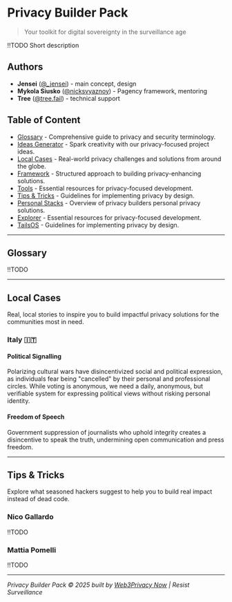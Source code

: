 # Privacy Builder Pack

> Your toolkit for digital sovereignty in the surveillance age

!!TODO Short description

## Authors
* **Jensei** ([@_jensei](https://x.com/jensei_)) - main concept, design
* **Mykola Siusko** ([@nicksvyaznoy](https://x.com/nicksvyaznoy)) - Pagency framework, mentoring
* **Tree** ([@tree.fail](https://bsky.app/profile/tree.fail)) - technical support


## Table of Content

* [Glossary](#glossary) - Comprehensive guide to privacy and security terminology.
* [Ideas Generator](#ideas-generator) - Spark creativity with our privacy-focused project ideas.
* [Local Cases](#local-cases) - Real-world privacy challenges and solutions from around the globe.
* [Framework](#framework) - Structured approach to building privacy-enhancing solutions.
* [Tools](#tools) - Essential resources for privacy-focused development.
* [Tips & Tricks](#tips-tricks) - Guidelines for implementing privacy by design.
* [Personal Stacks](#personal-stacks) - Overview of privacy builders personal privacy solutions.
* [Explorer](#explorer) - Essential resources for privacy-focused development.
* [TailsOS](#tails-os) - Guidelines for implementing privacy by design.

---

## Glossary

!!TODO

---

## Local Cases

Real, local stories to inspire you to build impactful privacy solutions for the communities most in need.

### Italy 🇮🇹

#### Political Signalling

Polarizing cultural wars have disincentivized social and political expression, as individuals fear being "cancelled" by their personal and professional circles. While voting is anonymous, we need a daily, anonymous, but verifiable system for expressing political views without risking personal identity.

#### Freedom of Speech

Government suppression of journalists who uphold integrity creates a disincentive to speak the truth, undermining open communication and press freedom.

---

## Tips & Tricks

Explore what seasoned hackers suggest to help you to build real impact instead of dead code.

### Nico Gallardo

!!TODO

### Mattia Pomelli

!!TODO

---

*Privacy Builder Pack © 2025 built by [Web3Privacy Now](web3privacy.info) | Resist Surveillance*
